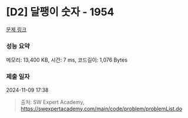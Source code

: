 # [D2] 달팽이 숫자 - 1954 

[문제 링크](https://swexpertacademy.com/main/code/problem/problemDetail.do?contestProbId=AV5PobmqAPoDFAUq) 

### 성능 요약

메모리: 13,400 KB, 시간: 7 ms, 코드길이: 1,076 Bytes

### 제출 일자

2024-11-09 17:38



> 출처: SW Expert Academy, https://swexpertacademy.com/main/code/problem/problemList.do
